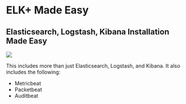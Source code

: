 # ELK+ Made Easy

## Elasticsearch, Logstash, Kibana Installation Made Easy

![](https://www.wpclipart.com/animals/E/cartoon_elk.png)

This includes more than just Elasticsearch, Logstash, and Kibana. It also includes the following:
- Metricbeat
- Packetbeat
- Auditbeat
